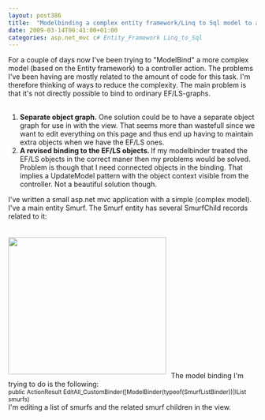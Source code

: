 ```yaml
---
layout: post386
title:  "Modelbinding a complex entity framework/Linq to Sql model to asp.net mvc"
date: 2009-03-14T06:41:00+01:00
categories: asp.net_mvc c# Entity_Framework Linq_to_Sql
---
```


For a couple of days now I've been trying to "ModelBind" a more complex model (based on the Entity framework)  to a controller action. The problems I've been having are mostly related to the amount of code for this task. I'm therefore thinking of ways to reduce the complexity. The main problem is that it's not directly possible to bind to ordinary EF/LS-graphs.<br><br><ol>
<li>
<span style="font-weight: bold;">Separate object graph.</span> One solution could be to have a separate object graph for use in with the view. That seems more than wastefull since we want to edit everything on this page and thus end up having to maintain extra objects when we have the EF/LS ones.</li>
<li>
<span style="font-weight: bold;">A revised binding to the EF/LS objects.  </span>If my modelbinder treated the EF/LS objects in the correct maner then my problems would be solved. Problem is though that I need connected objects in the binding. That implies a UpdateModel pattern with the object context visible from the controller. Not a beautiful solution though.</li>
</ol>I've written a small asp.net mvc application with a simple (complex model). I've a main entity Smurf. The Smurf entity has several SmurfChild records related to it:<br><br><br><a onblur="try {parent.deselectBloggerImageGracefully();} catch(e) {}" href="http://3.bp.blogspot.com/_dL5yeVtwO2s/SbzArzcRa4I/AAAAAAAAAkw/0e3qczG5dGQ/s1600-h/model.gif"><img style="margin: 0pt 10px 10px 0pt; float: left; cursor: pointer; width: 320px; height: 278px;" src="http://3.bp.blogspot.com/_dL5yeVtwO2s/SbzArzcRa4I/AAAAAAAAAkw/0e3qczG5dGQ/s320/model.gif" alt="" id="BLOGGER_PHOTO_ID_5313333519166040962" border="0"></a><br><br><br><br><br><br><br><br><br><br><br><br><br><br><br><br>The model binding I'm trying to do is the following:<br><span style="font-size:85%;">public ActionResult EditAll_CustomBinder([ModelBinder(typeof(SmurfListBinder))]IList<smurf> smurfs)<br></smurf></span>I'm editing a list of smurfs and the related smurf children in the view.
<div style="clear: both;"></div>